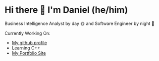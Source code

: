 # Hi there 👋 I'm Daniel (he/him)

Business Intelligence Analyst by day 🌞 and Software Engineer by night 🌚

Currently Working On:
 - [My github profile]()
 - [Learning C++](https://github.com/dann-g/learn_cpp)
 - [My Portfolio Site]()

<!--
**dann-g/dann-g** is a ✨ _special_ ✨ repository because its `README.md` (this file) appears on your GitHub profile.

Here are some ideas to get you started:

- 🔭 I’m currently working on ...
- 🌱 I’m currently learning ...
- 👯 I’m looking to collaborate on ...
- 🤔 I’m looking for help with ...
- 💬 Ask me about ...
- 📫 How to reach me: ...
- 😄 Pronouns: ...
- ⚡ Fun fact: ...
-->
